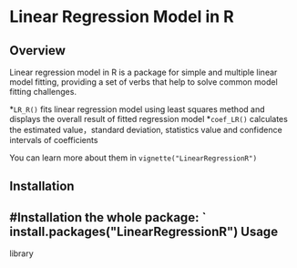 # Linear Regression Model in R

Overview
-----------
Linear regression model in R is a package for simple and multiple linear model fitting, providing a set of verbs that help to solve common model fitting challenges. 

*`LR_R()` fits linear regression model using least squares method and displays the overall result of fitted regression model
*`coef_LR()` calculates the estimated value，standard deviation, statistics value and confidence intervals of coefficients

You can learn more about them in `vignette("LinearRegressionR")`

Installation
-----------
#Installation the whole package:
`
install.packages("LinearRegressionR")
Usage
-----------
library 

